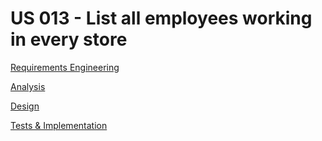# US 013 - List all employees working in every store

[Requirements Engineering](docs/Sprint-C/US013/01.requirements-engineering/Readme.md)

[Analysis](docs/Sprint-C/US013/02.analysis/Readme.md)

[Design](docs/Sprint-C/US013/03.design/Readme.md)

[Tests & Implementation ](docs/Sprint-C/US013/04.tests-and-implementation/Readme.md)
